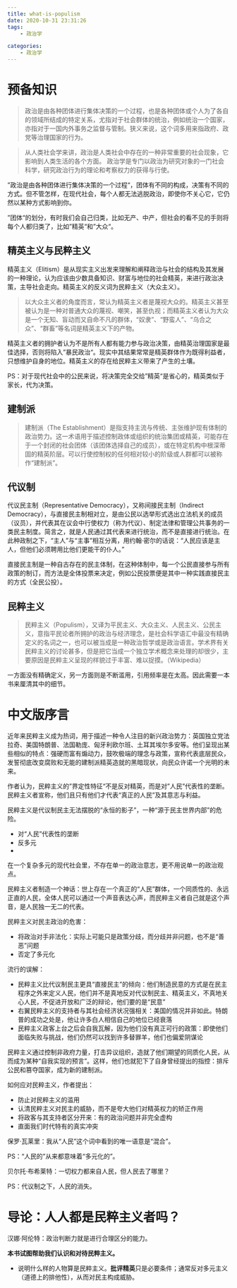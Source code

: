 ```yaml
---
title: what-is-populism
date: 2020-10-31 23:31:26
tags:
    - 政治学

categories:
    - 政治学
---
```


# 预备知识

> 政治是由各种团体进行集体决策的一个过程，也是各种团体或个人为了各自的领域所结成的特定关系，尤指对于社会群体的统治，例如统治一个国家，亦指对于一国内外事务之监督与管制。狭义来说，这个词多用来指政府、政党等治理国家的行为。

> 从人类社会学来讲，政治是人类社会中存在的一种非常重要的社会现象，它影响到人类生活的各个方面。
> 政治学是专门以政治为研究对象的一门社会科学，研究政治行为的理论和考察权力的获得与行使。

”政治是由各种团体进行集体决策的一个过程“，团体有不同的构成，决策有不同的方式。但不管怎样，在现代社会，每个人都无法逃脱政治，即使你不关心它，它仍然以某种方式影响到你。

”团体“的划分，有时我们会自己归类，比如无产、中产，但社会的看不见的手则将每个人都归类了，比如”精英“和”大众“。

## 精英主义与民粹主义

精英主义（Elitism）是从现实主义出发来理解和阐释政治与社会的结构及其发展的一种理论，认为应该由少数具备知识、财富与地位的社会精英，来进行政治决策，主导社会走向。精英主义的反义词为民粹主义（大众主义）。 

> 以大众主义者的角度而言，常认为精英主义者是蔑视大众的。精英主义甚至被认为是一种对普通大众的蔑视、嘲笑，甚至仇视；而精英主义者认为大众是一个无知、盲动而又自命不凡的群体，“奴隶”、“野蛮人”、“乌合之众”、“群畜”等名词是精英主义下的产物。 

精英主义者的拥护者认为不是所有人都有能力参与政治决策，由精英治理国家是最佳选择，否则将陷入”暴民政治“。现实中其结果常常是精英群体作为既得利益者，只想维护自身的地位。精英主义的存在给民粹主义带来了产生的土壤。

PS：对于现代社会中的公民来说，将决策完全交给”精英“是省心的，精英类似于家长，代为决策。

## 建制派

> 建制派（The Establishment）是指支持主流与传统、主张维护现有体制的政治势力。这一术语用于描述控制政体或组织的统治集团或精英，可能存在于一个封闭的社会团体（该团体选择自己的成员），或在特定机构中根深蒂固的精英阶层。可以行使控制权的任何相对较小的阶级或人群都可以被称作“建制派”。

## 代议制

代议民主制（Representative Democracy），又称间接民主制（Indirect Democracy），与直接民主制相对立，是由公民以选举形式选出立法机关的成员（议员），并代表其在议会中行使权力（称为代议）、制定法律和管理公共事务的一类民主制度。简言之，就是人民通过其代表来进行统治，而不是直接进行统治。在此种政制之下，“主人”与“主事”相互分离，用约翰·密尔的话说：“人民应该是主人，但他们必须聘用比他们更能干的仆人。”

直接民主制是一种自古存在的民主体制，在这种体制中，每一个公民直接参与所有政策的制订，而方法是全体投票来决定，例如公民投票便是其中一种实践直接民主的方式（全民公投）。

## 民粹主义

> 民粹主义（Populism），又译为平民主义、大众主义、人民主义、公民主义，意指平民论者所拥护的政治与经济理念，是社会科学语汇中最没有精确定义的名词之一，也可以被当成是一种政治哲学或是政治语言。学术界有关民粹主义的讨论甚多，但是把它当成一个独立学术概念来处理的却很少，主要原因是民粹主义呈现的样貌过于丰富、难以捉摸。（Wikipedia）

一方面没有精确定义，另一方面则是不断滥用，引用频率是在太高。因此需要一本书来厘清其中的细节。

# 中文版序言

近年来民粹主义成为热词，用于描述一种令人注目的新兴政治势力：英国独立党法拉奇、美国特朗普、法国勒庞、匈牙利欧尔班、土耳其埃尔多安等。他们呈现出某些相似的特点：强硬而富有煽动力，鼓吹极端的理念与政策，宣称代表底层民众，发誓彻底改变腐败和无能的建制派精英造就的黑暗现状，向民众许诺一个光明的未来。

作者认为，民粹主义的”界定性特征“不是反对精英，而是对”人民”代表性的垄断。民粹主义者宣称，他们且只有他们才代表“真正的人民”及其意志与利益。

民粹主义是代议制民主无法摆脱的“永恒的影子”，一种“源于民主世界内部”的危险。

* 对“人民”代表性的垄断
* 反多元
* 

在一个复杂多元的现代社会里，不存在单一的政治意志，更不用说单一的政治观点。

民粹主义者制造一个神话：世上存在一个真正的“人民”群体，一个同质性的、永远正直的人民，全体人民可以通过一个声音表达心声，而民粹主义者自己就是这个声音，是人民独一无二的代表。

民粹主义对民主政治的危害：

* 将政治对手非法化：实际上可能只是政策分歧，而分歧并非问题，也不是“善恶”问题
* 否定了多元化

流行的误解：

* 民粹主义比代议制民主更具“直接民主”的倾向：他们制造民意的方式是在民主程序之外来定义人民，他们并不是真地反对代议制民主、精英主义，不真地关心人民，不促进开放和广泛的辩论，他们要的是“民意”
* 右翼民粹主义的支持者与其社会经济状况强相关：美国的情况并非如此。特朗普的成功之处是，他让许多白人相信自己的地位已经衰落
* 民粹主义政客上台之后会自我瓦解，因为他们没有真正可行的政策：即使他们面临失败与挑战，他们仍然可以找到许多替罪羊，他们也偏爱阴谋论

民粹主义通过控制非政府力量，打击异议组织，造就了他们期望的同质化人民，从而成为某种“自我实现的预言”。这样，他们也就犯下了自身曾经提出的指控：排斥公民和篡夺国家，成为新的建制派。

如何应对民粹主义，作者提出：

* 防止对民粹主义的滥用
* 认清民粹主义对民主的威胁，而不是夸大他们对精英权力的矫正作用
* 将政客与其支持者区分开来：有的政治问题并非完全虚构
* 直面我们时代特有的真实冲突

保罗·瓦莱里：我从“人民”这个词中看到的唯一语意是“混合”。

PS：“人民的”从来都意味着“多元化的”。

贝尔托·布希莱特：一切权力都来自人民，但人民去了哪里？

PS：代议制之下，人民的消失。

# 导论：人人都是民粹主义者吗？

汉娜·阿伦特：政治判断力就是进行合理区分的能力。

**本书试图帮助我们认识和对待民粹主义。**

* 说明什么样的人物算是民粹主义。**批评精英**只是必要条件；通常反对多元主义（道德上的排他性），从而对民主构成威胁。


